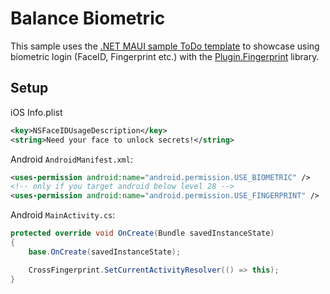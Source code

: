 # Balance Biometric

This sample uses the [.NET MAUI sample ToDo template](https://github.com/dotnet/maui) to showcase using biometric login (FaceID, Fingerprint etc.) with the [Plugin.Fingerprint](https://www.nuget.org/packages/Plugin.Fingerprint) library.

## Setup

iOS Info.plist

```xml
<key>NSFaceIDUsageDescription</key>
<string>Need your face to unlock secrets!</string>
```

Android `AndroidManifest.xml`:

```xml
<uses-permission android:name="android.permission.USE_BIOMETRIC" />
<!-- only if you target android below level 28 -->
<uses-permission android:name="android.permission.USE_FINGERPRINT" />
```

Android `MainActivity.cs`:

```csharp
protected override void OnCreate(Bundle savedInstanceState)
{
    base.OnCreate(savedInstanceState);

    CrossFingerprint.SetCurrentActivityResolver(() => this);
}
```